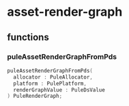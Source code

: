 # asset-render-graph

## functions
### puleAssetRenderGraphFromPds
```c
puleAssetRenderGraphFromPds(
  allocator : PuleAllocator,
  platform : PulePlatform,
  renderGraphValue : PuleDsValue
) PuleRenderGraph;
```

